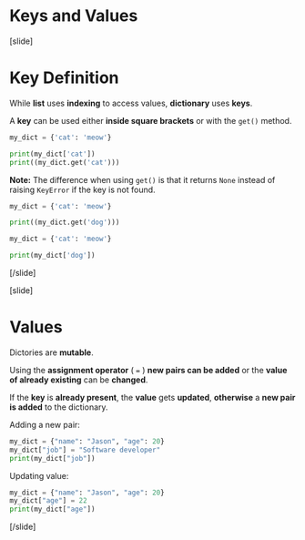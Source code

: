 # Keys and Values

[slide]
# Key Definition

While **list** uses **indexing** to access values, **dictionary** uses **keys**.

A **key** can be used either **inside square brackets** or with the `get()` method.

```python live
my_dict = {'cat': 'meow'}

print(my_dict['cat'])
print((my_dict.get('cat')))
```

**Note:** The difference when using `get()` is that it returns `None` instead of raising `KeyError` if the key is not found.

```python live
my_dict = {'cat': 'meow'}

print((my_dict.get('dog')))
```

```python live
my_dict = {'cat': 'meow'}

print(my_dict['dog'])
```

[/slide]

[slide]
# Values

Dictories are **mutable**.

Using the **assignment operator** ( `=` ) **new pairs can be added** or the **value of already existing** can be **changed**.

If the **key** is **already present**, the **value** gets **updated**, **otherwise** a **new pair is added** to the dictionary.

Adding a new pair:

```python live
my_dict = {"name": "Jason", "age": 20}
my_dict["job"] = "Software developer"
print(my_dict["job"])
```

Updating value:

```python live
my_dict = {"name": "Jason", "age": 20}
my_dict["age"] = 22
print(my_dict["age"])
```

[/slide]